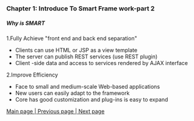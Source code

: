 ### Chapter 1: Introduce To Smart Frame work-part 2    
##### Why is SMART      
  
1.Fully Achieve "front end and back end separation"   

- Clients can use HTML or JSP as a view template
- The server can publish REST services (use REST plugin)
- Client -side data and access to services rendered by AJAX interface    

2.Improve Efficiency   

- Face to small and medium-scale Web-based applications
- New users can easily adapt to the framework
- Core has good customization and plug-ins is easy to expand       
     
      
        
<a href="smart-framework.md"> Main page </a> <a href="/pages/1what-smart.md">| Previous page </a> <a href="/pages/4m2e-plugin.md">| Next page</a>   
